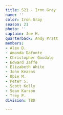 ```yaml
---
title: S21 - Iron Gray
name: ''
color: Iron Gray
season: 21
photo: ''
captain: Joe H.
quarterback: Andy Pratt
members:
- Alex D.
- Amanda Dafonte
- Christopher Goodale
- Edward Jaffe
- Elizabeth White
- John Kearns
- Obie M.
- Peter S.
- Scott Kelly
- Sean Karson
- Trey P.
division: TBD

---
```

